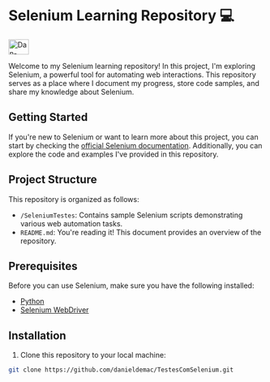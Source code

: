# Selenium Learning Repository 💻

<img align="center" alt="Dan-Selen" height="30" width="40" src="https://cdn.jsdelivr.net/gh/devicons/devicon/icons/selenium/selenium-original.svg" />

Welcome to my Selenium learning repository! In this project, I'm exploring Selenium, a powerful tool for automating web interactions. This repository serves as a place where I document my progress, store code samples, and share my knowledge about Selenium.

## Getting Started

If you're new to Selenium or want to learn more about this project, you can start by checking the [official Selenium documentation](https://www.selenium.dev/documentation/en/). Additionally, you can explore the code and examples I've provided in this repository.

## Project Structure

This repository is organized as follows:

- `/SeleniumTestes`: Contains sample Selenium scripts demonstrating various web automation tasks.
- `README.md`: You're reading it! This document provides an overview of the repository.

## Prerequisites

Before you can use Selenium, make sure you have the following installed:

- [Python](https://www.python.org/downloads/)
- [Selenium WebDriver](https://www.selenium.dev/documentation/en/webdriver/driver_requirements/)

## Installation

1. Clone this repository to your local machine:

```bash
git clone https://github.com/danieldemac/TestesComSelenium.git


